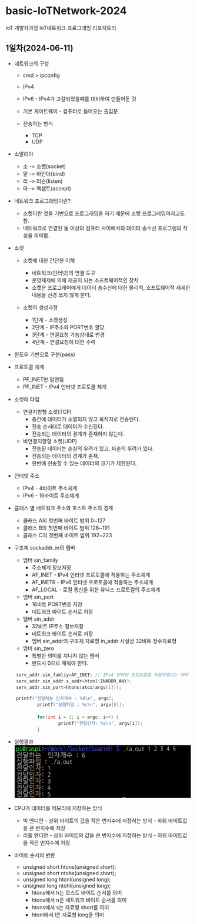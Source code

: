 # basic-IoTNetwork-2024
IoT 개발자과정 IoT네트워크 프로그래밍 리포지토리

## 1일차(2024-06-11)
- 네트워크의 구성
    - cmd > ipconfig
    - IPv4
    - IPv6 - IPv4가 고갈되었을때를 대비하여 만들어둔 것
    - 기본 게이트웨이 - 컴퓨터로 들어오는 출입문
    
    - 전송하는 방식
        - TCP 
        - UDP

- 소말리아
    - 소 -> 소켓(socket)
    - 말 -> 바인더(bind)
    - 리 -> 리슨(listen)
    - 아 -> 엑셉트(accept)

- 네트워크 프로그래밍이란?
    - 소켓이란 것을 기반으로 프로그래밍을 하기 때문에 소켓 프로그래밍이라고도 함.
    - 네트워크로 연결된 둘 이상의 컴퓨터 사이에서의 데이터 송수신 프로그램의 작성을 의미함.

- 소켓
    - 소켓에 대한 간단한 이해
        - 네트워크(인터넷)의 연결 도구
        - 운영체제에 의해 제공이 되는 소프트웨어적인 장치
        - 소켓은 프로그래머에게 데이터 송수신에 대한 물리적, 소프트웨어적 세세한 내용을 신경 쓰지 않게 한다.

    - 소켓의 생성과정
        - 1단계 - 소켓생성
        - 2단계 - IP주소와 PORT번호 할당
        - 3단계 - 연결요청 가능상태로 변경
        - 4단계 - 연결요청에 대한 수락

- 윈도우 기반으로 구현(pass)

- 프로토콜 체계
    - PF_INET만 알면됨
    - PF_INET - IPv4 인터넷 프로토콜 체계

- 소켓의 타입
    - 연결지향형 소켓(TCP)
        - 중간에 데이터가 소멸되지 않고 목적지로 전송된다.
        - 전송 순서대로 데이터가 수신된다.
        - 전송되는 데이터의 경계가 존재하지 않는다.
    - 비연결지향형 소켓(UDP)
        - 전송된 데이터는 손실의 우려가 있고, 파손의 우려가 있다.
        - 전송되는 데이터의 경계가 존재.
        - 한번에 전송할 수 있는 데이터의 크기가 제한된다.

- 인터넷 주소
    - IPv4 - 4바이트 주소체계
    - IPv6 - 16바이트 주소체계

- 클래스 별 네트워크 주소와 호스트 주소의 경계
    - 클래스 A의 첫번째 바이트 범위 0~127
    - 클래스 B의 첫번째 바이트 범위 128~191
    - 클래스 C의 첫번째 바이트 범위 192~223

- 구조체 sockaddr_in의 멤버
    - 멤버 sin_family
        - 주소체계 정보저장
        - AF_INET - IPv4 인터넷 프로토콜에 적용하는 주소체계
        - AF_INET6 - IPv6 인터넷 프로토콜에 적용하는 주소체계
        - AF_LOCAL - 로컬 통신을 위한 유닉스 프로토컬의 주소체계
    - 멤버 sin_port
        - 16비트 PORT번호 저장
        - 네트워크 바이트 순서로 저장
    - 멤버 sin_addr
        - 32비트 IP주소 정보저장
        - 네트워크 바이트 순서로 저장
        - 멤버 sin_addr의 구조체 자료형 in_addr 사실상 32비트 정수자료형
    - 멤버 sin_zero
        - 특별한 의미를 지니지 않는 멤버
        - 반드시 0으로 채워야 한다.

``` C
    serv_addr.sin_famliy=AF_INET; // IPv4 인터넷 프로토콜을 적용하겠다는 의미
    serv_addr.sin_addr.s_addr=htonl(INADDR_ANY);
    serv_addr.sin_port=htons(atoi(argv[1]));
```

``` C
    printf("전달하는 인자개수 : %d\n", argc);
            printf("실행파일 : %s\n", argv[0]);
            
            for(int i = 1; i < argc; i++) {
                    printf("전달인자: %s\n", argv[i]);
            }
```
- 실행결과
        <img src="https://raw.githubusercontent.com/been2525/basic-IoTNetwork-2024/main/image/example001.png" width="730">

- CPU가 데이터를 메모리에 저장하는 방식
    - 빅 엔디안 - 상위 바이트의 값을 작은 번지수에 저장하는 방식 - 하위 바이트값을 큰 번지수에 저장
    - 리틀 엔디안 - 상위 바이트의 값을 큰 번지수에 저장하는 방식 - 하위 바이트값을 작은 번지수에 저장

- 바이트 순서의 변환
    - unsigned short htons(unsigned short);
    - unsigned short ntohs(unsigned short);
    - unsigned long htonl(unsigned long);
    - unsigned long ntohl(unsigned long);
        - htons에서 h는 호스트 바이트 순서를 의미
        - htons에서 n은 네트워크 바이트 순서를 의미
        - htons에서 s는 자료형 short를 의미
        - htonl에서 l은 자료형 long을 의미